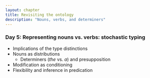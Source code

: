 ```yaml
---
layout: chapter
title: Revisiting the ontology
description: "Nouns, verbs, and determiners"
---
```


### Day 5: Representing nouns vs. verbs: stochastic typing

  - Implications of the type distinctions 
  - Nouns as distributions
    - Determiners (*the* vs. *a*) and presupposition 
  - Modification as conditioning
  - Flexibility and inference in predication